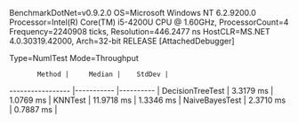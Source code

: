 BenchmarkDotNet=v0.9.2.0
OS=Microsoft Windows NT 6.2.9200.0
Processor=Intel(R) Core(TM) i5-4200U CPU @ 1.60GHz, ProcessorCount=4
Frequency=2240908 ticks, Resolution=446.2477 ns
HostCLR=MS.NET 4.0.30319.42000, Arch=32-bit RELEASE [AttachedDebugger]

Type=NumlTest  Mode=Throughput  

           Method |     Median |    StdDev |
----------------- |----------- |---------- |
 DecisionTreeTest |  3.3179 ms | 1.0769 ms |
          KNNTest | 11.9718 ms | 1.3346 ms |
   NaiveBayesTest |  2.3710 ms | 0.7887 ms |
